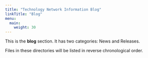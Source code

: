 ```yaml
---
title: "Technology Network Information Blog"
linkTitle: "Blog"
menu:
  main:
    weight: 30
---
```


This is the **blog** section. It has two categories: News and Releases.

Files in these directories will be listed in reverse chronological order.
